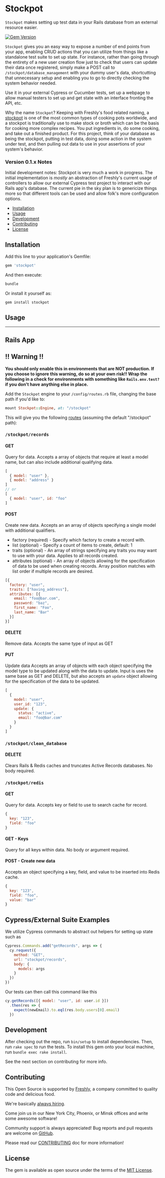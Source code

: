 
# Stockpot

`Stockpot` makes setting up test data in your Rails database from an external resource easier.

[![Gem Version](https://badge.fury.io/rb/stockpot.svg)](https://badge.fury.io/rb/stockpot)
<!-- [![Build Status](https://semaphoreci.com/api/v1/freshly/stockpot/branches/master/badge.svg)](https://semaphoreci.com/freshly/stockpot)
[![Maintainability](TODO)](https://codeclimate.com/github/Freshly/stockpot/maintainability)
[![Test Coverage](TODO)](https://codeclimate.com/github/Freshly/stockpot/test_coverage) -->

`Stockpot` gives you an easy way to expose a number of end points from your app, enabling CRUD actions that you can utilize from things like a standalone test suite to set up state. For instance, rather than going through the entirety of a new user creation flow just to check that users can update their data once registered, simply make a POST call to `/stockpot/database_management` with your dummy user's data, shortcutting that unnecessary setup and enabling you to go to directly checking the system behavior needed.

Use it in your external Cypress or Cucumber tests, set up a webpage to allow manual testers to set up and get state with an interface fronting the API, etc.

Why the name `Stockpot`? Keeping with Freshly's food related naming, a [stockpot](https://en.wikipedia.org/wiki/Stock_pot) is one of the most common types of cooking pots worldwide, and a stockpot is traditionally use to make stock or broth which can be the basis for cooking more complex recipes. You put ingredients in, do some cooking, and take out a finished product. For this project, think of your database as being the stockpot, putting in test data, doing some action in the system under test, and then pulling out data to use in your assertions of your system's behavior.

### Version 0.1.x Notes

Initial development notes: Stockpot is very much a work in progress. The initial implementation is _mostly_ an abstraction of Freshly's current usage of controllers to allow our external Cypress test project to interact with our Rails app's database. The current pie in the sky plan is to genericize things more so that different tools can be used and allow folk's more configuration options.

* [Installation](#installation)
* [Usage](#usage)
* [Development](#development)
* [Contributing](#contributing)
* [License](#license)

## Installation

Add this line to your application's Gemfile:

```ruby
gem 'stockpot'
```

And then execute:

```bash
bundle
```

Or install it yourself as:

```bash
gem install stockpot
```

## Usage
---

## Rails App

## !! Warning !!

**You should only enable this in environments that are **NOT** production. If you choose to ignore this warning, do so at your own risk!! Wrap the following in a check for environments with something like `Rails.env.test?` if you don't have anything else in place.**

Add the `Stockpot` engine to your `/config/routes.rb` file, changing the base path if you'd like to:

```ruby
mount Stockpot::Engine, at: "/stockpot"
```

This will give you the following [routes](/config/routes.rb) (assuming the default "/stockpot" path):

### `/stockpot/records`

#### GET

Query for data. Accepts a array of objects that require at least a model name, but can also include additional qualifying data.

```javascript
[
  { model: "user" },
  { model: "address" }
]
// or
[
  { model: "user", id: "foo"
]
```

#### POST

Create new data. Accepts an an array of objects specifying a single model with additional qualifiers.

* factory (required) - Specify which factory to create a record with.
* list (optional) - Specify a count of items to create, default: 1
* traits (optional) - An array of strings specifying any traits you may want to use with your data. Applies to all records created.
* attributes (optional) - An array of objects allowing for the specification of data to be used when creating records. Array position matches with list order if multiple records are desired.

```javascript
[{
  factory: "user",
  traits: ["having_address"],
  attributes: [{
    email: "foo@bar.com",
    password: "baz",
    first_name: "Foo",
    last_name: "Bar"
  }]
}]
```

#### DELETE

Remove data. Accepts the same type of input as GET

#### PUT

Update data Accepts an array of objects with each object specifying the model type to be updated along with the data to update. Input is uses the same base as GET and DELETE, but also accepts an `update` object allowing for the specification of the data to be updated.

```javascript
[
  {
    model: "user",
    user_id: "123",
    update: {
      status: "active",
      email: "foo@bar.com"
    }
  }
]
```

### `/stockpot/clean_database`

#### DELETE

Clears Rails & Redis caches and truncates Active Records databases. No body required.

### `/stockpot/redis`

#### GET

Query for data. Accepts key or field to use to search cache for record.

```javascript
{
  key: "123",
  field: "foo"
}
```

#### GET - Keys

Query for all keys within data. No body or argument required.

#### POST - Create new data

Accepts an object specifying a key, field, and value to be inserted into Redis cache.

```javascript
{
  key: "123",
  field: "foo",
  value: "bar"
}
```

## Cypress/External Suite Examples

We utilize Cypress commands to abstract out helpers for setting up state such as

```javascript
Cypress.Commands.add("getRecords", args => {
  cy.request({
    method: "GET",
    url: "stockpot/records",
    body: {
      models: args
    }
  })
})
```

Our tests can then call this command like this

```javascript
cy.getRecords([{ model: "user", id: user.id }])
  .then(res => {
    expect(newEmail).to.eql(res.body.users[0].email)
  })
```

## Development

After checking out the repo, run `bin/setup` to install dependencies. Then, run `rake spec` to run the tests. To install this gem onto your local machine, run `bundle exec rake install`.

See the next section on contributing for more info.

## Contributing

This Open Source is supported by [Freshly](https://freshly.com), a company committed to quality code and delicious food.

We're basically [always hiring](https://jobs.lever.co/freshly).

Come join us in our New York City, Phoenix, or Minsk offices and write some awesome software!

Community support is always appreciated! Bug reports and pull requests are welcome on [GitHub](https://github.com/Freshly/stockpot).

Please read our [CONTRIBUTING](CONTRIBUTING.md) doc for more information!

## License

The gem is available as open source under the terms of the [MIT License](https://opensource.org/licenses/MIT).